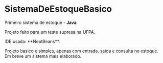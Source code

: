 # SistemaDeEstoqueBasico
 Primeiro sistema de estoque - **Java**
 <p> Projeto feito para um teste supresa na UFPA. 
 <p> IDE usada: **NeatBeans**.
 <p> Projeto basico e simples, apenas com entrada, saida e consulta no estoque. Em breve um sistema mais elaborado.
